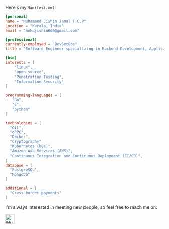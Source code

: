 Here's my `Manifest.xml`:

```toml
[personal]
name = "Muhammed Jishin Jamal T.C.P"
Location = "Kerala, India"
email = "mohdjishin666@gmail.com"

[professional]
currently-employed = "DevSecOps"
title = "Software Engineer specializing in Backend Development, Application Security, Network Security, Penetration Testing, and Vulnerability Assessment"

[bio]
interests = [
    "linux",
    "open-source",
    "Penetration Testing",
    "Information Security"
]

programming-languages = [
   "Go",
   "c",
   "python"
]

technologies = [
  "Git",
  "gRPC",
  "Docker",
  "Cryptography"
  "Kubernetes (k8s)",
  "Amazon Web Services (AWS)",
  "Continuous Integration and Continuous Deployment (CI/CD)",
]
database = [
  "PostgreSQL",
  "MongoDb"
]

additional = [
  "Cross-border payments"
]
```
I'm always interested in meeting new people, so feel free to reach me on:

<div>
  <a href="https://www.linkedin.com/in/muhammed-jishin-jamal-t-c-p-a398aa215">
    <img src="https://www.vectorlogo.zone/logos/linkedin/linkedin-icon.svg" alt="Muhammed Jishin Jamal T.C.P's LinkedIn Profile" height="30" width="30">
  </a>
</div>

